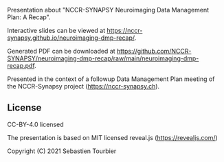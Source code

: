 
Presentation about "NCCR-SYNAPSY Neuroimaging Data Management Plan: A Recap".

Interactive slides can be viewed at https://nccr-synapsy.github.io/neuroimaging-dmp-recap/.

Generated PDF can be downloaded at https://github.com/NCCR-SYNAPSY/neuroimaging-dmp-recap/raw/main/neuroimaging-dmp-recap.pdf.

Presented in the context of a followup Data Management Plan meeting of the NCCR-Synapsy project (https://nccr-synapsy.ch).

## License

CC-BY-4.0 licensed

The presentation is based on MIT licensed reveal.js (https://revealjs.com/)

Copyright (C) 2021 Sebastien Tourbier
